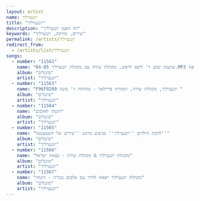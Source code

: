 ```yaml
---
layout: artist
name: יונגערליך
title: "יונגערליך"
description: "דף האמן יונגערליך"
keywords: "שירים, מוזיקה, יונגערליך"
permalink: /artists/יונגערליך
redirect_from:
  - /artists/list/יונגערליך
songs:
  - number: "11562"
    name: "04-05 שושנת יעקב ר' ליפא לויאש, מקהלת שירה עם מקהלת יונגערליך.MP3 (online-audio-converter.com)"
    album: "סינגלים"
    artist: "יונגערליך"
  - number: "11563"
    name: "F96F0200 יונגערליך, מקהלת שירה, תזמורת פריילאך - מחרוזת ר' משה "
    album: "סינגלים"
    artist: "יונגערליך"
  - number: "11564"
    name: "דוגמה לאלבום"
    album: "סינגלים"
    artist: "יונגערליך"
  - number: "11565"
    name: "להקת הילדים ''יונגערליך'' בביצוע מרגש ''שירים של השטעטעל''"
    album: "סינגלים"
    artist: "יונגערליך"
  - number: "11566"
    name: "מקהלת יונגערליך & מקהלת שירה - בצאת ישראל"
    album: "סינגלים"
    artist: "יונגערליך"
  - number: "11567"
    name: "מקהלת יונגערליך יוצאת לדרך עם אלבום בכורה - דוגמה"
    album: "סינגלים"
    artist: "יונגערליך"
---
```

